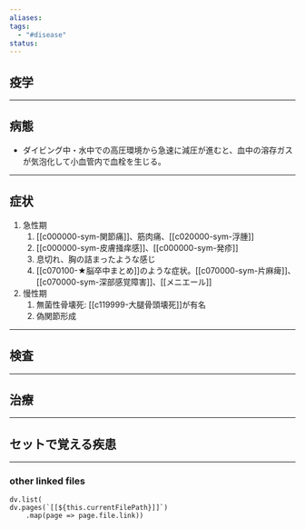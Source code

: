```yaml
---
aliases: 
tags:
  - "#disease"
status:
---
```

## 疫学
---
## 病態
- ダイビング中・水中での高圧環境から急速に減圧が進むと、血中の溶存ガスが気泡化して小血管内で血栓を生じる。
---
## 症状
1. 急性期
	1. [[c000000-sym-関節痛]]、筋肉痛、[[c020000-sym-浮腫]]
	2. [[c000000-sym-皮膚掻痒感]]、[[c000000-sym-発疹]]
	3. 息切れ、胸の詰まったような感じ
	4. [[c070100-★脳卒中まとめ]]のような症状。[[c070000-sym-片麻痺]]、[[c070000-sym-深部感覚障害]]、[[メニエール]]
2. 慢性期
	1. 無菌性骨壊死: [[c119999-大腿骨頭壊死]]が有名
	2. 偽関節形成

---
## 検査
---
## 治療
---
## セットで覚える疾患
---
### other linked files
```dataviewjs
dv.list(
dv.pages(`[[${this.currentFilePath}]]`)
	.map(page => page.file.link))
```